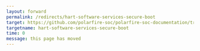 ```yaml
---
layout: forward
permalink: /redirects/hart-software-services-secure-boot
target: https://github.com/polarfire-soc/polarfire-soc-documentation/tree/master/hart-software-services/secure-boot
targetname: hart-software-services-secure-boot
time: 0
message: this page has moved
---
```

